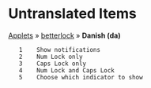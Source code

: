 # Untranslated Items
[Applets](../../../README.md) &#187; [betterlock](../README.md) &#187; **Danish (da)**

       1	Show notifications
       2	Num Lock only
       3	Caps Lock only
       4	Num Lock and Caps Lock
       5	Choose which indicator to show
